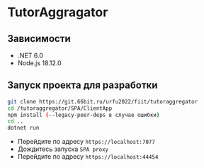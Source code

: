 # TutorAggragator

## Зависимости

- .NET 6.0
- Node.js 18.12.0


## Запуск проекта для разработки

   ```sh
   git clone https://git.66bit.ru/urfu2022/fiit/tutoraggregator
   cd /tutoraggregator/SPA/ClientApp
   npm install (--legacy-peer-deps в случае ошибки)
   cd ..
   dotnet run
   ```

- Перейдите по адресу `https://localhost:7077`
- Дождитесь запуска `SPA proxy`
- Перейдите по адресу `https://localhost:44454`
   